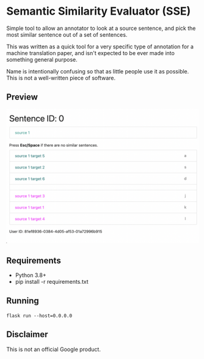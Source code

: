 Semantic Similarity Evaluator (SSE)
===================================

Simple tool to allow an annotator to look at a source sentence, and pick the most similar sentence out of a set of sentences.

This was written as a quick tool for a very specific type of annotation for a machine translation paper, and isn't expected to be ever made into something general purpose.

Name is intentionally confusing so that as little people use it as possible. This is not a well-written piece of software.

Preview
-------

![Screenshot in action](screenshot.png)

Requirements
------------

 - Python 3.8+
 - pip install -r requirements.txt

Running
-------

    flask run --host=0.0.0.0


Disclaimer
----------

This is not an official Google product.
